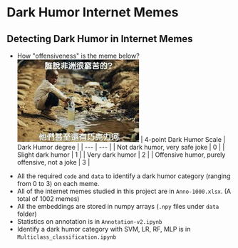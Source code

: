 # Dark Humor Internet Memes
## Detecting Dark Humor in Internet Memes
* How "offensiveness" is the meme below?
  ![image](https://github.com/jl908069/Dark-humor/blob/master/example.jpeg)
| 4-point Dark Humor Scale | Dark Humor degree |
| --- | --- |
| Not dark humor, very safe joke | 0 |
| Slight dark humor | 1 |
| Very dark humor | 2 |
| Offensive humor, purely offensive, not a joke | 3 |

- All the required `code` and `data` to identify a dark humor category (ranging from 0 to 3) on each meme.
- All of the internet memes studied in this project are in `Anno-1000.xlsx`. (A total of 1002 memes)
- All the embeddings are stored in numpy arrays (`.npy` files under `data` folder)
- Statistics on annotation is in `Annotation-v2.ipynb`
- Identify a dark humor category with SVM, LR, RF, MLP is in `Multiclass_classification.ipynb` 
